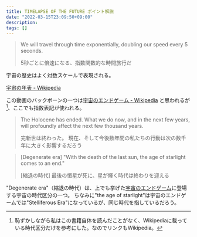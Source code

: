 ```yaml
---
title: TIMELAPSE OF THE FUTURE ポイント解説
date: "2022-03-15T23:09:50+09:00"
description:
tags: []
---
```


> We will travel through time exponentially, doubling our speed every 5 seconds.
>
> 5秒ごとに倍速になる、指数関数的な時間旅行だ

宇宙の歴史はよく対数スケールで表現される。

[宇宙の年表 - Wikipedia](https://ja.wikipedia.org/wiki/%E5%AE%87%E5%AE%99%E3%81%AE%E5%B9%B4%E8%A1%A8)

この動画のバックボーンの一つは[宇宙のエンドゲーム - Wikipedia](https://ja.wikipedia.org/wiki/%E5%AE%87%E5%AE%99%E3%81%AE%E3%82%A8%E3%83%B3%E3%83%89%E3%82%B2%E3%83%BC%E3%83%A0)
と思われるが[^1]、ここでも指数表記が使われる。

[^1]: 恥ずかしながら私はこの書籍自体を読んだことがなく、Wikipediaに載っている時代区分だけを参考にした。なのでリンクもWikipedia。


> The Holocene has ended.
> What we do now, and in the next few years, will profoundly affect the next few thousand years.
>
> 完新世は終わった。
> 現在、そして今後数年間の私たちの行動は次の数千年に大きく影響するだろう

<!-- TODO -->

> [Degenerate era]
> "With the death of the last sun, the age of starlight comes to an end."
>
> [縮退の時代]
> 最後の恒星が死に、星が輝く時代は終わりを迎える

"Degenerate era"（縮退の時代）は、上でも挙げた[宇宙のエンドゲーム](https://ja.wikipedia.org/wiki/%E5%AE%87%E5%AE%99%E3%81%AE%E3%82%A8%E3%83%B3%E3%83%89%E3%82%B2%E3%83%BC%E3%83%A0)に登場する宇宙の時代区分の一つ。
ちなみに"the age of starlight"は宇宙のエンドゲームでは"Stelliferous Era"になっているが、同じ時代を指しているだろう。
